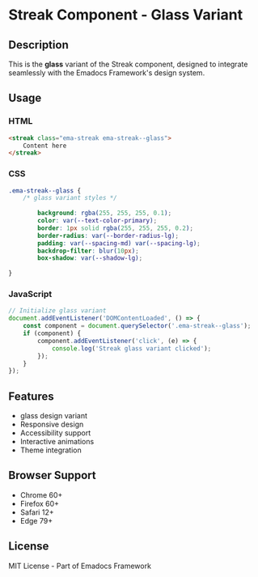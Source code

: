 # Streak Component - Glass Variant

## Description
This is the **glass** variant of the Streak component, designed to integrate seamlessly with the Emadocs Framework's design system.

## Usage

### HTML
```html
<streak class="ema-streak ema-streak--glass">
    Content here
</streak>
```

### CSS
```css
.ema-streak--glass {
    /* glass variant styles */
    
        background: rgba(255, 255, 255, 0.1);
        color: var(--text-color-primary);
        border: 1px solid rgba(255, 255, 255, 0.2);
        border-radius: var(--border-radius-lg);
        padding: var(--spacing-md) var(--spacing-lg);
        backdrop-filter: blur(10px);
        box-shadow: var(--shadow-lg);
    
}
```

### JavaScript
```javascript
// Initialize glass variant
document.addEventListener('DOMContentLoaded', () => {
    const component = document.querySelector('.ema-streak--glass');
    if (component) {
        component.addEventListener('click', (e) => {
            console.log('Streak glass variant clicked');
        });
    }
});
```

## Features
- glass design variant
- Responsive design
- Accessibility support
- Interactive animations
- Theme integration

## Browser Support
- Chrome 60+
- Firefox 60+
- Safari 12+
- Edge 79+

## License
MIT License - Part of Emadocs Framework
